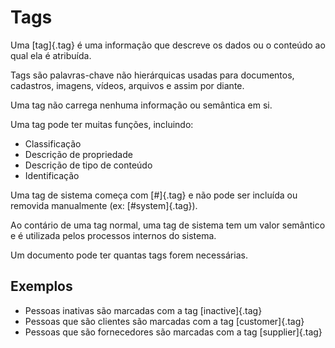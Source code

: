 # Tags

Uma [tag]{.tag} é uma informação que descreve os dados ou o conteúdo ao qual ela é atribuída.

Tags são palavras-chave não hierárquicas usadas para documentos, cadastros, imagens, vídeos, arquivos e assim por diante.

Uma tag não carrega nenhuma informação ou semântica em si.

Uma tag pode ter muitas funções, incluindo:

* Classificação
* Descrição de propriedade
* Descrição de tipo de conteúdo
* Identificação

Uma tag de sistema começa com [#]{.tag} e não pode ser incluída ou removida manualmente (ex: [#system]{.tag}).

Ao contário de uma tag normal, uma tag de sistema tem um valor semântico e é utilizada pelos processos internos do sistema.

Um documento pode ter quantas tags forem necessárias.

## Exemplos

* Pessoas inativas são marcadas com a tag [inactive]{.tag}
* Pessoas que são clientes são marcadas com a tag [customer]{.tag}
* Pessoas que são fornecedores são marcadas com a tag [supplier]{.tag}